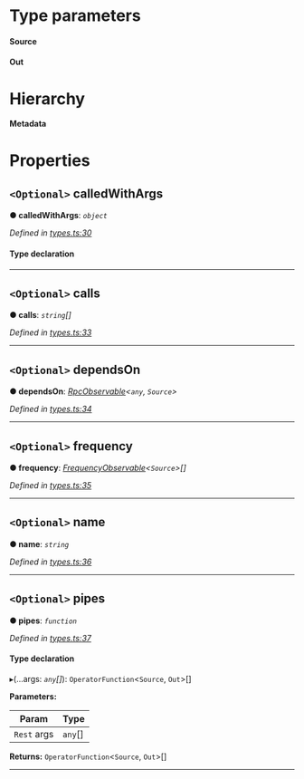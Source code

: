 

# Type parameters
#### Source 
#### Out 
# Hierarchy

**Metadata**

# Properties

<a id="calledwithargs"></a>

## `<Optional>` calledWithArgs

**● calledWithArgs**: *`object`*

*Defined in [types.ts:30](https://github.com/paritytech/js-libs/blob/aab3ee3/packages/light.js/src/types.ts#L30)*

#### Type declaration

[key: `string`]: `ReplaySubject`<`Out`>

___
<a id="calls"></a>

## `<Optional>` calls

**● calls**: *`string`[]*

*Defined in [types.ts:33](https://github.com/paritytech/js-libs/blob/aab3ee3/packages/light.js/src/types.ts#L33)*

___
<a id="dependson"></a>

## `<Optional>` dependsOn

**● dependsOn**: *[RpcObservable](_types_.rpcobservable.md)<`any`, `Source`>*

*Defined in [types.ts:34](https://github.com/paritytech/js-libs/blob/aab3ee3/packages/light.js/src/types.ts#L34)*

___
<a id="frequency"></a>

## `<Optional>` frequency

**● frequency**: *[FrequencyObservable](_types_.frequencyobservable.md)<`Source`>[]*

*Defined in [types.ts:35](https://github.com/paritytech/js-libs/blob/aab3ee3/packages/light.js/src/types.ts#L35)*

___
<a id="name"></a>

## `<Optional>` name

**● name**: *`string`*

*Defined in [types.ts:36](https://github.com/paritytech/js-libs/blob/aab3ee3/packages/light.js/src/types.ts#L36)*

___
<a id="pipes"></a>

## `<Optional>` pipes

**● pipes**: *`function`*

*Defined in [types.ts:37](https://github.com/paritytech/js-libs/blob/aab3ee3/packages/light.js/src/types.ts#L37)*

#### Type declaration
▸(...args: *`any`[]*): `OperatorFunction`<`Source`, `Out`>[]

**Parameters:**

| Param | Type |
| ------ | ------ |
| `Rest` args | `any`[] |

**Returns:** `OperatorFunction`<`Source`, `Out`>[]

___

